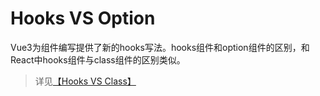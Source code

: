 # Hooks VS Option

Vue3为组件编写提供了新的hooks写法。hooks组件和option组件的区别，和React中hooks组件与class组件的区别类似。

> 详见[【Hooks VS Class】](/react/hooks.html)
